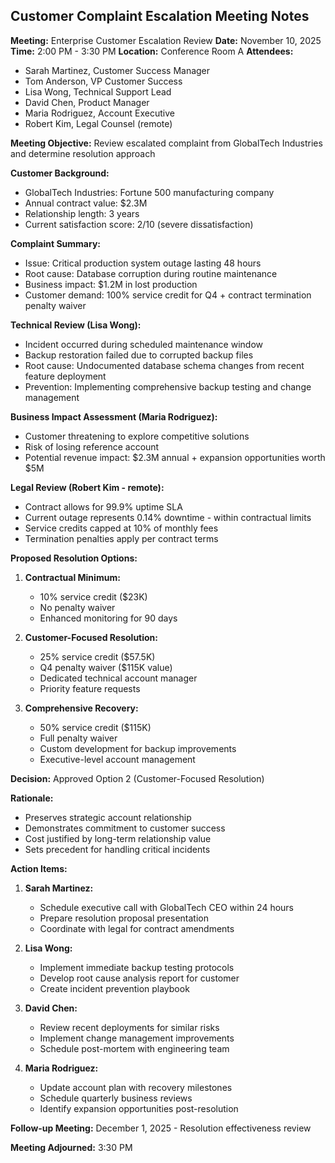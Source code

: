 ## Customer Complaint Escalation Meeting Notes

**Meeting:** Enterprise Customer Escalation Review
**Date:** November 10, 2025
**Time:** 2:00 PM - 3:30 PM
**Location:** Conference Room A
**Attendees:**
- Sarah Martinez, Customer Success Manager
- Tom Anderson, VP Customer Success
- Lisa Wong, Technical Support Lead
- David Chen, Product Manager
- Maria Rodriguez, Account Executive
- Robert Kim, Legal Counsel (remote)

**Meeting Objective:** Review escalated complaint from GlobalTech Industries and determine resolution approach

**Customer Background:**
- GlobalTech Industries: Fortune 500 manufacturing company
- Annual contract value: $2.3M
- Relationship length: 3 years
- Current satisfaction score: 2/10 (severe dissatisfaction)

**Complaint Summary:**
- Issue: Critical production system outage lasting 48 hours
- Root cause: Database corruption during routine maintenance
- Business impact: $1.2M in lost production
- Customer demand: 100% service credit for Q4 + contract termination penalty waiver

**Technical Review (Lisa Wong):**
- Incident occurred during scheduled maintenance window
- Backup restoration failed due to corrupted backup files
- Root cause: Undocumented database schema changes from recent feature deployment
- Prevention: Implementing comprehensive backup testing and change management

**Business Impact Assessment (Maria Rodriguez):**
- Customer threatening to explore competitive solutions
- Risk of losing reference account
- Potential revenue impact: $2.3M annual + expansion opportunities worth $5M

**Legal Review (Robert Kim - remote):**
- Contract allows for 99.9% uptime SLA
- Current outage represents 0.14% downtime - within contractual limits
- Service credits capped at 10% of monthly fees
- Termination penalties apply per contract terms

**Proposed Resolution Options:**

1. **Contractual Minimum:**
   - 10% service credit ($23K)
   - No penalty waiver
   - Enhanced monitoring for 90 days

2. **Customer-Focused Resolution:**
   - 25% service credit ($57.5K)
   - Q4 penalty waiver ($115K value)
   - Dedicated technical account manager
   - Priority feature requests

3. **Comprehensive Recovery:**
   - 50% service credit ($115K)
   - Full penalty waiver
   - Custom development for backup improvements
   - Executive-level account management

**Decision:** Approved Option 2 (Customer-Focused Resolution)

**Rationale:**
- Preserves strategic account relationship
- Demonstrates commitment to customer success
- Cost justified by long-term relationship value
- Sets precedent for handling critical incidents

**Action Items:**

1. **Sarah Martinez:**
   - Schedule executive call with GlobalTech CEO within 24 hours
   - Prepare resolution proposal presentation
   - Coordinate with legal for contract amendments

2. **Lisa Wong:**
   - Implement immediate backup testing protocols
   - Develop root cause analysis report for customer
   - Create incident prevention playbook

3. **David Chen:**
   - Review recent deployments for similar risks
   - Implement change management improvements
   - Schedule post-mortem with engineering team

4. **Maria Rodriguez:**
   - Update account plan with recovery milestones
   - Schedule quarterly business reviews
   - Identify expansion opportunities post-resolution

**Follow-up Meeting:** December 1, 2025 - Resolution effectiveness review

**Meeting Adjourned:** 3:30 PM
